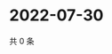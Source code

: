 # 2022-07-30

共 0 条

<!-- BEGIN WEIBO -->
<!-- 最后更新时间 Sat Jul 30 2022 01:19:46 GMT+0800 (China Standard Time) -->

<!-- END WEIBO -->
